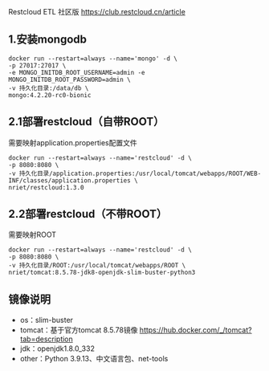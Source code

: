 Restcloud ETL 社区版
https://club.restcloud.cn/article


## 1.安装mongodb
```docker
docker run --restart=always --name='mongo' -d \
-p 27017:27017 \
-e MONGO_INITDB_ROOT_USERNAME=admin -e MONGO_INITDB_ROOT_PASSWORD=admin \
-v 持久化目录:/data/db \
mongo:4.2.20-rc0-bionic
```


## 2.1部署restcloud（自带ROOT）
需要映射application.properties配置文件
```docker
docker run --restart=always --name='restcloud' -d \
-p 8080:8080 \
-v 持久化目录/application.properties:/usr/local/tomcat/webapps/ROOT/WEB-INF/classes/application.properties \
nriet/restcloud:1.3.0
```


## 2.2部署restcloud（不带ROOT）
需要映射ROOT
```
docker run --restart=always --name='restcloud' -d \
-p 8080:8080 \
-v 持久化目录/ROOT:/usr/local/tomcat/webapps/ROOT \
nriet/tomcat:8.5.78-jdk8-openjdk-slim-buster-python3
```


## 镜像说明
* os：slim-buster
* tomcat：基于官方tomcat 8.5.78镜像 https://hub.docker.com/_/tomcat?tab=description
* jdk：openjdk1.8.0_332
* other：Python 3.9.13、中文语言包、net-tools
